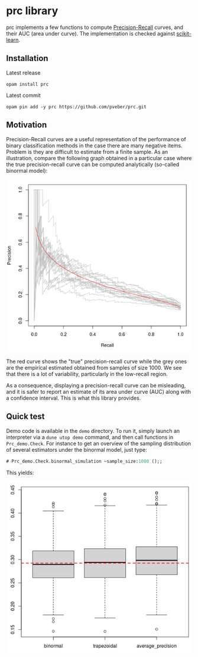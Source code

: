 prc library
===========

prc implements a few functions to compute
[Precision-Recall](https://en.wikipedia.org/wiki/Precision_and_recall)
curves, and their AUC (area under curve). The implementation is
checked against [scikit-learn](https://scikit-learn.org/).

## Installation

Latest release
```
opam install prc
```

Latest commit
```
opam pin add -y prc https://github.com/pveber/prc.git
```

## Motivation

Precision-Recall curves are a useful representation of the performance
of binary classification methods in the case there are many negative
items. Problem is they are difficult to estimate from a finite
sample. As an illustration, compare the following graph obtained in
a particular case where the true precision-recall curve can be
computed analytically (so-called binormal model):

![Empirical VS true precision-recall curves](img/true_vs_empirical_rp_curves.png)

The red curve shows the "true" precision-recall curve while the grey
ones are the empirical estimated obtained from samples of
size 1000. We see that there is a lot of variability, particularly in
the low-recall region.

As a consequence, displaying a precision-recall curve can be
misleading, and it is safer to report an estimate of its area under
curve (AUC) along with a confidence interval. This is what this
library provides.

## Quick test

Demo code is available in the `demo` directory. To run it, simply
launch an interpreter via a `dune utop demo` command, and then call
functions in `Prc_demo.Check`. For instance to get an overview of the
sampling distribution of several estimators under the binormal model,
just type:
```ocaml
# Prc_demo.Check.binormal_simulation ~sample_size:1000 ();;
```
This yields:

![demo](img/estimators_sampling_distribution.png)
